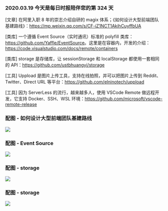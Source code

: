 ### 2020.03.19 今天是每日时报陪伴您的第 324 天

[文章] 在阿里入职 8 年的崇志介绍自研的 magix 体系；《如何设计大型前端团队基建路线》：<https://mp.weixin.qq.com/s/CF-iZ1NCT1AkihCuyffbUA>

[类库] 一个遵循 Event Source（实时通讯）标准的 polyfill 类库：<https://github.com/Yaffle/EventSource>。这里是在容器内，开发的介绍：<https://code.visualstudio.com/docs/remote/containers>

[类库] storage 是存储库，让 sessionStorage 和 localStorage 都使用一套相同的 API：<https://github.com/ustbhuangyi/storage>

[工具] Uppload 是图片上传工具，支持在线拍照，并可以把图片上传到 Reddit、Twitter、Direct URL 等平台：<https://github.com/elninotech/uppload>

[工具] 因为 ServerLess 的流行，越来越多人，使用 VSCode Remote 做远程开发，它支持 Docker、SSH、WSL 环境：<https://github.com/microsoft/vscode-remote-release>

### 配图 - 如何设计大型前端团队基建路线

![](https://mmbiz.qpic.cn/mmbiz_png/DutE8dYrQA7dBFibEJ5MUM5yTjjjXggHkXl6oRYcxNia2oyicJvdgxDjY2jo5KYh6Gicg64ic7t52qmOK06iblwibsabQ/640?wx_fmt=png&tp=webp&wxfrom=5&wx_lazy=1&wx_co=1)

### 配图 - Event Source

![](http://qn.40zhe.com/20200319190936.png)


### 配图 - storage

![](http://qn.40zhe.com/20200319191028.png)

### 配图 - storage

![](http://qn.40zhe.com/20200319191117.png)

